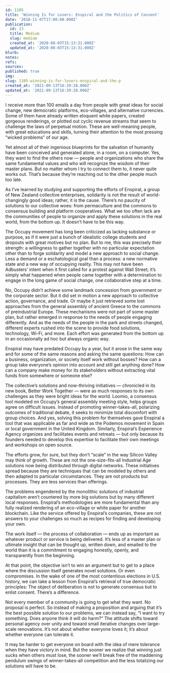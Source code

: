 ```yaml
---
id: 1105
title: 'Winning Is for Losers: Enspiral and the Politics of Consent'
date: '2018-11-07T17:00:00.000Z'
publication:
  id: 23
  title: Medium
  slug: medium
  created_at: '2020-08-03T15:13:31.000Z'
  updated_at: '2020-08-03T15:13:31.000Z'
blurb: 
notes: 
refs: 
sources: 
published: true
img: 
slug: 1105-winning-is-for-losers-enspiral-and-the-p
created_at: '2021-09-13T16:39:28.000Z'
updated_at: '2021-09-13T16:39:28.000Z'
---
```

I receive more than 100 emails a day from people with great ideas for social change, new democratic platforms, eco-villages, and alternative currencies. Some of them have already written eloquent white papers, created gorgeous renderings, or plotted out cyclic revenue streams that seem to challenge the laws of perpetual motion. These are well-meaning people, with great educations and skills, turning their attention to the most pressing “wicked problems” of our age.

Yet almost all of their ingenious blueprints for the salvation of humanity have been conceived and generated alone, in a room, on a computer. Yes, they want to find the others now — people and organizations who share the same fundamental values and who will recognize the wisdom of their master plans. But no matter whom I try to connect them to, it never quite works out. That’s because they’re reaching out to the other people much too late.

As I’ve learned by studying and supporting the efforts of Enspiral, a group of New Zealand collective enterprises, solidarity is not the result of world-changingly good ideas; rather, it is the cause. There’s no paucity of solutions to our collective woes: from permaculture and the commons to consensus building and platform cooperatives. What we too often lack are the communities of people to organize and apply these solutions in the real world, from the bottom up. It doesn’t have to be this way.

The Occupy movement has long been criticized as lacking substance or purpose, as if it were just a bunch of idealistic college students and dropouts with great motives but no plan. But to me, this was precisely their strength: a willingness to gather together with no particular expectation other than to forge solidarity and model a new approach to social change. Less a demand or a eschatological goal than a process: a new normative state and a new way of occupying reality. This may not have been Adbusters’ intent when it first called for a protest against Wall Street; it’s simply what happened when people came together with a determination to engage in the long game of social change, one collaborative step at a time.

No, Occupy didn’t achieve some landmark concession from government or the corporate sector. But it did set in motion a new approach to collective action, governance, and trade. Or maybe it just retrieved some lost approaches from the general assembly of ancient Greece to the commons of preindustrial Europe. These mechanisms were not part of some master plan, but rather emerged in response to the needs of people engaging differently. And as the needs of the people in the park and streets changed, different experts rushed into the scene to provide food solutions, technology, Wi-Fi, and more. Each effort was generated from the bottom up in an occasionally ad hoc but always organic way.

Enspiral may have predated Occupy by a year, but it arose in the same way and for some of the same reasons and asking the same questions: How can a business, organization, or society itself work without bosses? How can a group take everyone’s opinion into account and still get anything done? How can a company make money for its stakeholders without extracting vital funds from somewhere or someone else?

The collective’s solutions and now-thriving initiatives — chronicled in its new book, Better Work Together — were as much responses to its own challenges as they were bright ideas for the world. Loomio, a consensus tool modeled on Occupy’s general assembly meeting style, helps groups agree on difficult issues. Instead of promoting winner-takes-all, polarizing outcomes of traditional debate, it seeks to minimize total discomfort with group choices. And yes, solving this problem for themselves gave Enspiral a tool that was applicable as far and wide as the Podemos movement in Spain or local government in the United Kingdom. Similarly, Enspiral’s Experience Agency organizes and facilitates events and retreats — but only because its founders needed to develop this expertise to facilitate their own meetings and workshops on open source.

The efforts grow, for sure, but they don’t “scale” in the way Silicon Valley may think of growth. These are not the one-size-fits-all Industrial Age solutions now being distributed through digital networks. These initiatives spread because they are techniques that can be modeled by others and then adapted to particular circumstances. They are not products but processes. They are less services than offerings.

The problems engendered by the monolithic solutions of industrial capitalism aren’t countered by more big solutions but by many different local responses. Enspiral’s methodologies are more fundamental than any fully realized rendering of an eco-village or white paper for another blockchain. Like the service offered by Enspiral’s companies, these are not answers to your challenges so much as recipes for finding and developing your own.

The work itself — the process of collaboration — ends up as important as whatever product or service is being delivered. It’s less of a master plan or ultimate insight that can be thought up, written down, and emailed to the world than it is a commitment to engaging honestly, openly, and transparently from the beginning.

At that point, the objective isn’t to win an argument but to get to a place where the discussion itself generates novel solutions. Or even compromises. In the wake of one of the most contentious elections in U.S. history, we can take a lesson from Enspiral’s retrieval of true democratic principles: The object of deliberation is not to generate consensus but to enlist consent. There’s a difference.

Not every member of a community is going to get what they want. No proposal is perfect. So instead of making a proposition and arguing that it’s the best possible solution to our problems, we can instead say, “I want to try something. Does anyone think it will do harm?” The attitude shifts toward personal agency over unity and toward small iterative changes over large-scale renovations. It’s not about whether everyone loves it; it’s about whether everyone can tolerate it.

It may be harder to get everyone on board with the idea of mere tolerance when they have victory in mind. But the sooner we realize that winning just sucks when others must lose, the sooner we’ll break free of the maddening pendulum swings of winner-takes-all competition and the less totalizing our solutions will have to be.
